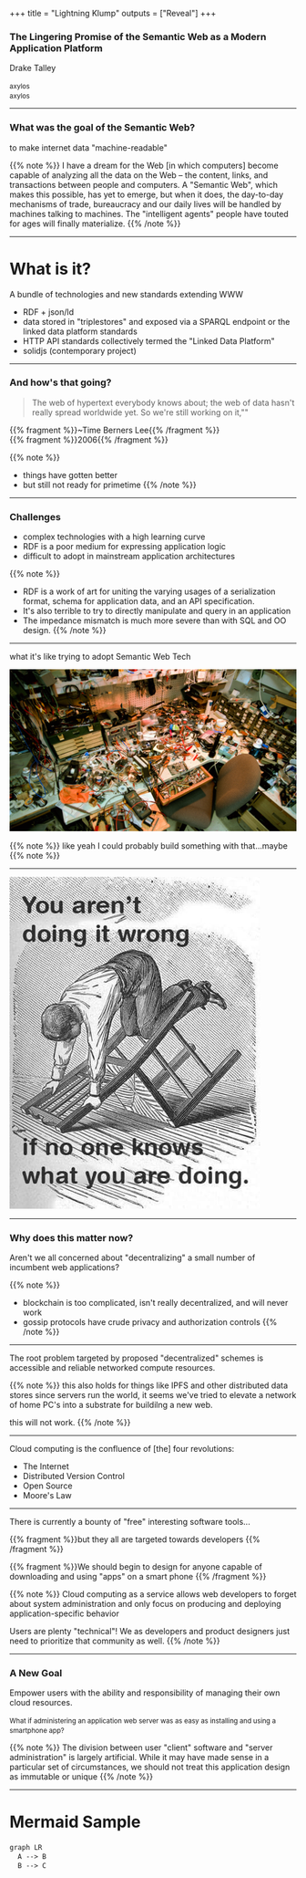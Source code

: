 +++
title = "Lightning Klump"
outputs = ["Reveal"]
+++

### The Lingering Promise of the Semantic Web as a Modern Application Platform

Drake Talley

<small><i class="fab fa-github"></i> axylos</small><br />
<small><i class="fab fa-twitter"></i> axylos</small>

---
### What was the goal of the Semantic Web?

to make internet data "machine-readable"


{{% note %}}
I have a dream for the Web [in which computers] become capable of analyzing all the data on the Web – the content, links, and transactions between people and computers. A "Semantic Web", which makes this possible, has yet to emerge, but when it does, the day-to-day mechanisms of trade, bureaucracy and our daily lives will be handled by machines talking to machines. The "intelligent agents" people have touted for ages will finally materialize.
{{% /note %}}

---

# What is it?

A bundle of technologies and new standards extending WWW

- RDF + json/ld
- data stored in "triplestores" and exposed via a SPARQL endpoint or the linked data platform standards 
- HTTP API standards collectively termed the "Linked Data Platform"
- solidjs (contemporary project)

---

### And how's that going?

<blockquote>
The web of hypertext everybody knows about; the web of data hasn't really spread worldwide yet. So we're still working on it,""
</blockquote>

{{% fragment %}}~Time Berners Lee{{% /fragment %}}
<br />
{{% fragment %}}2006{{% /fragment %}}

{{% note %}}
- things have gotten better
- but still not ready for primetime
{{% /note %}}
 
---

### Challenges

- complex technologies with a high learning curve
- RDF is a poor medium for expressing application logic
- difficult to adopt in mainstream application architectures

{{% note %}}
- RDF is a work of art for uniting the varying usages of a serialization format, schema for application data, and an API specification.
- It's also terrible to try to directly manipulate and query in an application
- The impedance mismatch is much more severe than with SQL and OO design.
{{% /note %}}

---

what it's like trying to adopt Semantic Web Tech

![tech](mess.jpeg)

{{% note %}}
like yeah I could probably build something with that...maybe
{{% note %}}

---

![wrong](wrong.jpeg)

---

### Why does this matter now?

Aren't we all concerned about "decentralizing" a small number of incumbent web applications?

{{% note %}}
- blockchain is too complicated, isn't really decentralized, and will never work
- gossip protocols have crude privacy and authorization controls
{{% /note %}}

---

The root problem targeted by proposed "decentralized" schemes is accessible and reliable networked compute resources.

{{% note %}}
this also holds for things like IPFS and other distributed data stores
since servers run the world, it seems we've tried to elevate a network of home PC's into a substrate for buildilng a new web.

this will not work.
{{% /note %}}

---

Cloud computing is the confluence of [the] four revolutions:

- The Internet
- Distributed Version Control
- Open Source
- Moore's Law

---

There is currently a bounty of "free" interesting software tools...

{{% fragment %}}but they all are targeted towards developers {{% /fragment %}}

{{% fragment %}}We should begin to design for anyone capable of downloading and using "apps" on a smart phone {{% /fragment %}}

{{% note %}}
Cloud computing as a service allows web developers to forget about system administration and only focus on producing and deploying application-specific behavior

Users are plenty "technical"!  We as developers and product designers just need to prioritize that community as well.
{{% /note %}}

---

### A New Goal

Empower users with the ability and responsibility of managing their own cloud resources.

<small>
What if administering an application web server was as easy as installing and using a smartphone app?
</small>

{{% note %}}
The division between user "client" software and "server administration" is largely artificial.  While it may have made sense in a particular set of circumstances, we should not treat this application design as immutable or unique
{{% /note %}}

---

# Mermaid Sample

```mermaid
graph LR
  A --> B
  B --> C
```

